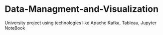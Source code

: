 # Data-Managment-and-Visualization
University project using technologies like Apache Kafka, Tableau, Jupyter NoteBook
